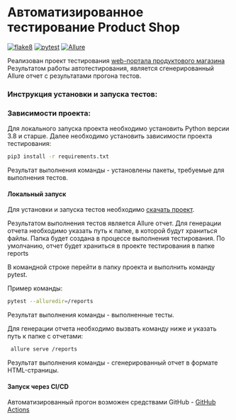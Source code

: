 
# Автоматизированное тестирование Product Shop

[![flake8](https://github.com/gonuskus/Innopolis_final/actions/workflows/workflow_flake8.yml/badge.svg)](https://github.com/gonuskus/Innopolis_final/actions/workflows/workflow_flake8.yml)
[![pytest](https://github.com/gonuskus/Innopolis_final/actions/workflows/workflow_pytest.yml/badge.svg)](https://github.com/gonuskus/Innopolis_final/actions/workflows/workflow_pytest.yml)
[![Allure](https://img.shields.io/static/v1?label=AllureReport&message=informational&color=blue)](https://gonuskus.github.io/Innopolis_final/)

Реализован проект тестирования [web-портала продуктового магазина](https://berpress.github.io/online-grocery-store/)
Результатом работы автотестирования, является сгенерированный Allure отчет с результатами прогона тестов.


### Инструкция установки и запуска тестов:
### Зависимости проекта:
Для локального запуска проекта необходимо установить Python версии 3.8 и старше.
Далее необходимо установить зависимости проекта тестирования:

```bash
pip3 install -r requirements.txt 
```
Результат выполнения команды - установлены пакеты, требуемые для выполнения тестов.


#### Локальный запуск
Для установки и запуска тестов необходимо [скачать проект](https://github.com/gonuskus/Innopolis_final/archive/refs/heads/main.zip).

Результатом выполнения тестов является Allure отчет.
Для генерации отчета необходимо указать путь к папке, в которой будут храниться файлы.
Папка будет создана в процессе выполнения тестирования.
По умолчанию, отчет будет храниться в проекте тестирования в папке reports

В командной строке перейти в папку проекта и выполнить команду pytest.

Пример команды:
```bash
pytest --alluredir=/reports
```
Результат выполнения команды - выполненные тесты.

Для генерации отчета необходимо вызвать команду ниже и указать путь к папке с отчетами:

```bash
 allure serve /reports
```
Результат выполнения команды - сгенерированный отчет в формате HTML-страницы.

#### Запуск через CI/CD

Автоматизированный прогон возможен средствами GitHub - [GitHub Actions](https://github.com/gonuskus/Innopolis_final/actions)
